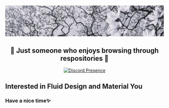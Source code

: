 <p align="center">
  <a href="https://note.com/uremy" target="_blank" rel="noreferrer"><img src="https://github.com/Uremy/Uremy/blob/73e1ede0a73ae415bf76f8296dbf0ca63ced0559/AOT.jpg" alt="my banner"></a>
</p>

<h2 align="center">
🍃 Just someone who enjoys browsing through respositories 🍃
</h2>

<div align="center">
  
[![Discord Presence](https://lanyard.cnrad.dev/api/721947453406052353)](https://discord.com/users/721947453406052353)

</div>

## Interested in Fluid Design and Material You
<h3>Have a nice time✨</h3>

